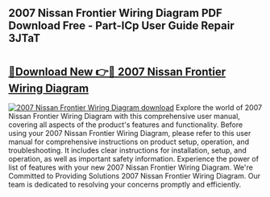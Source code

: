 ## 2007 Nissan Frontier Wiring Diagram PDF Download Free - Part-ICp User Guide Repair 3JTaT

# <h2><a href="http://dfhmxxb.blite.top/?on=2007+Nissan+Frontier+Wiring+Diagram">🔗Download New 👉🔴 2007 Nissan Frontier Wiring Diagram</a></h2>

[![2007 Nissan Frontier Wiring Diagram download](https://i.imgur.com/lujVjoI.png)](http://dfhmxxb.blite.top/?on=2007+Nissan+Frontier+Wiring+Diagram)
Explore the world of 2007 Nissan Frontier Wiring Diagram with this comprehensive user manual, covering all aspects of the product's features and functionality. Before using your 2007 Nissan Frontier Wiring Diagram, please refer to this user manual for comprehensive instructions on product setup, operation, and troubleshooting. It includes clear instructions for installation, setup, and operation, as well as important safety information. Experience the power of list of features with your new 2007 Nissan Frontier Wiring Diagram. We're Committed to Providing Solutions 2007 Nissan Frontier Wiring Diagram. Our team is dedicated to resolving your concerns promptly and efficiently.
